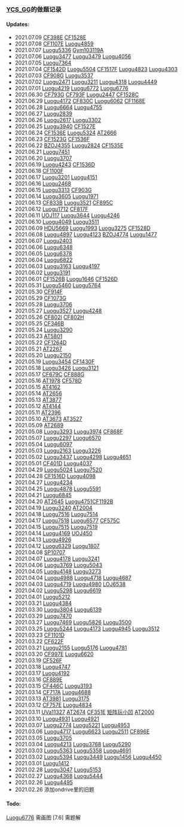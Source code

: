 ### [YCS_GG](https://www.luogu.com.cn/user/46099)的做题记录

#### Updates:
- 2021.07.09 [CF398E](archieve/CF398E/Solution.md) [CF1528E](archieve/CF1528E/Solution.md)
- 2021.07.08 [CF1107E](archeive/CF1107E/Solution.md) [Luogu4859](archieve/Luogu4859/Solution.md)
- 2021.07.07 [Luogu5336](archieve/Luogu5336/Solution.md) [Gym103119A](archieve/Gym103119A/Solution.md)
- 2021.07.06 [Luogu3477](archieve/Luogu3477/Solution.md) [Luogu3479](archieve/Luogu3479/Solution.md) [Luogu4056](archieve/Luogu4056/Solution.md)
- 2021.07.05 [Luogu7364](archieve/Luogu7364/Solution.md)
- 2021.07.04 [CF1542D](archieve/CF1542D/Solution.md) [Luogu5504](archieve/Luogu5504/Solution.md) [CF1517F](archieve/CF1517F/Solution.md) [Luogu4823](archieve/Luogu4823/Solution.md)  [Luogu4303](archieve/Luogu4303/Solution.md)
- 2021.07.03 [CF908G](archieve/CF908G/Solution.md) [Luogu3537](archieve/Luogu3537/Solution.md)
- 2021.07.02 [Luogu2471](archieve/Luogu2471/Solution.md) [Luogu3211](archieve/Luogu3211/Solution.md) [Luogu4318](archieve/Luogu4318/Solution.md) [Luogu4449](archieve/Luogu4449/Solution.md)
- 2021.07.01 [Luogu4219](archieve/Luogu4219/Solution.md) [Luogu6772](archieve/Luogu6772/Solution.md) [Luogu6776](archieve/Luogu6776/Solution.md)
- 2021.06.30 [CF793G](archieve/CF793G/Solution.md) [CF793F](archieve/CF793F/Solution.md) [Luogu2447](archieve/Luogu2447/Solution.md) [CF1528C](archieve/CF1528C/Solution.md)
- 2021.06.29 [Luogu4172](archieve/Luogu4172/Solution.md) [CF830C](archieve/CF830C/Solution.md) [Luogu6062](archieve/Luogu6062/Solution.md) [CF1168E](archieve/CF1168E/Solution.md)
- 2021.06.28 [Luogu6664](archieve/Luogu6664/Solution.md) [Luogu4755](archieve/Luogu4755/Solution.md)
- 2021.06.27 [Luogu2839](archieve/Luogu2839/Solution.md)
- 2021.06.26 [Luogu2617](archieve/Luogu2617/Solution.md) [Luogu3302](archieve/Luogu3302/Solution.md)
- 2021.06.25 [Luogu3940](archieve/Luogu3940/Solution.md) [CF1527E](archieve/CF1527E/Solution.md)
- 2021.06.24 [CF1536E](archieve/CF1536E/Solution.md) [Luogu5324](archieve/Luogu5324/Solution.md) [AT2666](archieve/AT2666/Solution.md)
- 2021.06.23 [CF1523G](archieve/CF1523G/Solution.md) [CF1536F](archieve/CF1536F/Solution.md)
- 2021.06.22 [BZOJ4355](archieve/BZOJ4355/Solution.md) [Luogu2824](archieve/Luogu2824/Solution.md) [CF1535E](archieve/CF1535E/Solution.md)
- 2021.06.21 [Luogu7451](archieve/Luogu7451/Solution.md)
- 2021.06.20 [Luogu3707](archieve/Luogu3707/Solution.md)
- 2021.06.19 [Luogu4243](archieve/Luogu4243/Solution.md) [CF1536D](archieve/CF1536D/Solution.md)
- 2021.06.18 [CF1100F](archieve/CF1100F/Solution.md)
- 2021.06.17 [Luogu3201](archieve/Luogu3201/Solution.md) [Luogu4151](archieve/Luogu4151/Solution.md)
- 2021.06.16 [Luogu2468](archieve/Luogu2468/Solution.md)
- 2021.06.15 [Luogu3313](archieve/Luogu3313/Solution.md) [CF903G](archieve/CF903G/Solution.md)
- 2021.06.14 [Luogu3605](archieve/Luogu3605/Solution.md) [Luogu1971](archieve/Luogu1971/Solution.md)
- 2021.06.13 [CF833B](archieve/CF833B/Solution.md) [Luogu3521](archieve/Luogu3521/Solution.md)
[CF895C](archieve/CF895C/Solution.md)
- 2021.06.12 [Luogu1712](archieve/Luogu1712/Solution.md) [CF817F](archieve/CF817F/Solution.md)
- 2021.06.11 [UOJ117](archieve/UOJ117/Solution.md) [Luogu3644](archieve/Luogu3644/Solution.md) [Luogu4246](archieve/Luogu4246/Solution.md)
- 2021.06.10 [Luogu4049](archieve/Luogu4049/Solution.md) [Luogu3511](archieve/Luogu3511/Solution.md)
- 2021.06.09 [HDU5669](archieve/HDU5669/Solution.md) [Luogu1993](archieve/Luogu1993/Solution.md) [Luogu3275](archieve/Luogu3275/Solution.md) [CF1528D](archieve/CF1528D/Solution.md)
- 2021.06.08 [Luogu4897](archieve/Luogu4897/Solution.md) [Luogu4123](archieve/Luogu4123/Solution.md) [BZOJ4774](archieve/BZOJ4774/Solution.md) [Luogu1477](archieve/Luogu1477/Solution.md)
- 2021.06.07 [Luogu2403](archieve/Luogu2403/Solution.md)
- 2021.06.06 [Luogu6348](archieve/Luogu6348/Solution.md)
- 2021.06.05 [Luogu6378](archieve/Luogu6378/Solution.md)
- 2021.06.04 [Luogu6822](archieve/Luogu6822/Solution.md)
- 2021.06.03 [Luogu3163](archieve/Luogu3163/Solution.md) [Luogu4197](archieve/Luogu4197/Solution.md)
- 2021.06.02 [Luogu3191](archieve/Luogu3191/Solution.md)
- 2021.06.01 [CF1526B](archieve/CF1526B/Solution.md) [Luogu1646](archieve/Luogu1646/Solution.md) [CF1526D](archieve/CF1526D/Solution.md)
- 2021.05.31 [Luogu5460](archieve/Luogu5460/Solution.md) [Luogu5764](archieve/Luogu5794/Solution.md)
- 2021.05.30 [CF914F](archieve/CF914F/Solution.md)
- 2021.05.29 [CF1073G](archieve/CF1073G/Solution.md)
- 2021.05.28 [Luogu3706](archieve/Luogu3706/Solution.md)
- 2021.05.27 [Luogu3527](archieve/Luogu3527/Solution.md) [Luogu4248](archieve/Luogu4248/Solution.md)
- 2021.05.26 [CF802I](archieve/CF802I-Hard/Solution.md) [CF802H](archieve/CF802H/Solution.md)
- 2021.05.25 [CF346B](archieve/CF346B/Solution.md)
- 2021.05.24 [Luogu3290](archieve/Luogu3290/Solution.md)
- 2021.05.23 [AT5801](archieve/AT5801/Solution.md)
- 2021.05.22 [CF1264D](archieve/CF1264D/Solution.md)
- 2021.05.21 [AT2267](archieve/AT2267/Solution.md)
- 2021.05.20 [Luogu2150](archieve/Luogu2150/Solution.md)
- 2021.05.19 [Luogu3454](archieve/Luogu3454/Solution.md) [CF1430F](archieve/CF1430F/Solution.md)
- 2021.05.18 [Luogu3426](archieve/Luogu3426/Solution.md) [Luogu3121](archieve/Luogu3121/Solution.md)
- 2021.05.17 [CF679C](archieve/CF679C/Solution.md) [CF888G](archieve/CF888G/Solution.md)
- 2021.05.16 [AT1978](archieve/AT1975/Solution.md) [CF578D](archieve/CF578D/Solution.md)
- 2021.05.15 [AT4162](archieve/AT4162/Solution.md)
- 2021.05.14 [AT2656](archieve/AT2656/Solution.md)
- 2021.05.13 [AT3877](archieve/AT3877/Solution.md)
- 2021.05.12 [AT4144](archieve/AT4144/Solution.md)
- 2021.05.11 [AT2396](archieve/AT2396/Solution.md)
- 2021.05.10 [AT3673](archieve/AT3673/Solution.md) [AT3527](archieve/AT3527/Solution.md)
- 2021.05.09 [AT2689](archieve/AT2689/Solution.md)
- 2021.05.08 [Luogu3293](archieve/Luogu3293/Solution.md) [Luogu3974](archieve/Luogu3974/Solution.md) [CF868F](archieve/CF868F/Solution.md)
- 2021.05.07 [Luogu2297](archieve/Luogu2297/Solution.md) [Luogu6570](archieve/Luogu6570/Solution.md)
- 2021.05.04 [Luogu6097](archieve/Luogu6097/Solution.md)
- 2021.05.03 [Luogu2163](archieve/Luogu2163/Solution.md) [Luogu3226](archieve/Luogu3226/Solution.md)
- 2021.05.02 [Luogu3437](archieve/Luogu3437/Solution.md) [Luogu4298](archieve/Luogu4298/Solution.md) [Luogu4651](archieve/Luogu4651/Solution.md)
- 2021.05.01 [CF401D](archieve/CF401D/Solution.md) [Luogu4037](archieve/Luogu4037/Solution.md)
- 2021.04.29 [Luogu5024](archieve/Luogu5024/Solution.md) [Luogu7520](archieve/Luogu7520/Solution.md)
- 2021.04.28 [CF1516D](archieve/CF1516D/Solution.md) [Luogu4098](archieve/Luogu4098/Solution.md)
- 2021.04.27 [Luogu4234](archieve/Luogu4234/Solution.md)
- 2021.04.25 [Luogu4878](archieve/Luogu4878/Solution.md) [Luogu5591](archieve/Luogu5591/Solution.md)
- 2021.04.21 [Luogu6845](archieve/Luogu6845/Solution.md)
- 2021.04.20 [AT2645](archieve/AT2645/Solution.md) [Luogu4751](archieve/Luogu4751/Solution.md)[CF1192B](archieve/CF1192B/Solution.md)
- 2021.04.19 [Luogu3240](archieve/Luogu3240/Solution.md) [AT2004](archieve/AT2004/Solution.md)
- 2021.04.18 [Luogu7516](archieve/Luogu7516/Solution.md) [Luogu7514](archieve/Luogu7514/Solution.md)
- 2021.04.17 [Luogu7518](archieve/Luogu7518/Solution.md) [Luogu6577](archieve/Luogu6577/Solution.md) [CF575C](archieve/CF575C/Solution.md)
- 2021.04.15 [Luogu7515](archieve/Luogu7515/Solution.md) [Luogu7519](archieve/Luogu7519/Solution.md)
- 2021.04.14 [Luogu4169](archieve/Luogu4169/Solution.md) [UOJ450](archieve/UOJ450/Solution.md)
- 2021.04.13 [Luogu4926](archieve/Luogu4926/Solution.md)
- 2021.04.12 [Luogu6329](archieve/Luogu6329/Solution.md) [Luogu1807](archieve/Luogu1807/Solution.md)
- 2021.04.08 [SP10707](archieve/SP10707/Solution.md)
- 2021.04.07 [Luogu4178](archieve/Luogu4178/Solution.md) [Luogu3241](archieve/Luogu3241/Solution.md)
- 2021.04.06 [Luogu3769](archieve/Luogu3769/Solution.md) [Luogu5043](archieve/Luogu5043/Solution.md)
- 2021.04.05 [Luogu4148](archieve/Luogu4148/Solution.md) [Luogu3273](archieve/Luogu3273/Solution.md)
- 2021.04.04 [Luogu4988](archieve/Luogu4988/Solution.md) [Luogu4718](archieve/Luogu4718/Solution.md) [Luogu4687](archieve/Luogu4687/Solution.md)
- 2021.04.03 [Luogu4719](archieve/Luogu4719/Solution.md) [Luogu4980](archieve/Luogu4980/Solution.md) [LOJ6538](archieve//LOJ6538/Solution.md)
- 2021.04.02 [Luogu5298](archieve/Luogu5298/Solution.md) [Luogu6619](archieve/Luogu6619/Solution.md)
- 2021.04.01 [Luogu5212](archieve/Luogu5212/Solution.md)
- 2021.03.21 [Luogu4384](archieve/Luogu4384/Solution.md)
- 2021.03.30 [Luogu3804](archieve/Luogu3804/Solution.md) [Luogu6139](archieve/Luogu6139/Solution.md)
- 2021.03.29 [Luogu7470](archieve/Luogu7470/Solution.md)
- 2021.03.27 [Luogu7469](archieve/Luogu7469/Solution.md) [Luogu5826](archieve/Luogu5826/Solution.md) [Luogu3500](archieve/Luogu3500/Solution.md)
- 2021.03.25 [Luogu5244](archieve/Luogu5244/Solution.md) [Luogu4173](archieve/Luogu4173/Solution.md) [Luogu4945](archieve/Luogu4945/Solution.md) [Luogu3512](archieve/Luogu3512/Solution.md)
- 2021.03.23 [CF1101D](archieve/CF1101D/Solution.md)
- 2021.03.22 [CF622F](archieve/CF622F/Solution.md)
- 2021.03.21 [Luogu2155](archieve/Luogu2155/Solution.md) [Luogu5176](archieve/Luogu5176/Solution.md) [Luogu4781](archieve/Luogu4781/Luogu4781.cpp)
- 2021.03.20 [CF997E](archieve/CF997E/Solution.md) [Luogu6620](archieve/Luogu6620/Solution.md)
- 2021.03.19 [CF526F](archieve/CF526F/Solution.md)
- 2021.03.18 [Luogu4747](archieve/Luogu4747/Solution.md)
- 2021.03.17 [Luogu4192](archieve/Luogu4192/Solution.md)
- 2021.03.16 [CF889E](archieve/CF889E/Solution.md)
- 2021.03.15 [CF446C](archieve/CF466C/Solution.md) [Luogu3193](archieve/Luogu3193/Solution.md)
- 2021.03.14 [CF717A](archieve/CF717A/Solution.md) [Luogu4688](archieve/Luogu4688/Solution.md)
- 2021.03.13 [AT3981](archieve/AT3981/Solution.md) [Luogu3175](archieve/Luogu3175/Solution.md)
- 2021.03.12 [CF757E](archieve/CF757E/Solution.md) [Luogu4834](archieve/Luogu4834/Solution.md)
- 2021.03.11 [UVa11327](archieve/UVA11327/Solution.md) [AT2674](archieve/AT2674/Solution.md) [CF351E](archieve/CF351E/Solution.md) [矩阵玩小凹](archieve/Others1/Solution.md) [AT2000](archieve/AT2000/Solution.md)
- 2021.03.10 [Luogu4931](archieve/Luogu4931/Solution.md) [Luogu4921](archieve/Luogu4921/Solution.md)
- 2021.03.07 [Luogu2774](archieve/Luogu2774/Solution.md) [Luogu5221](archieve/Luogu5221/Solution.md) [Luogu4953](archieve/Luogu4953/Solution.md) 
- 2021.03.06 [Luogu4717](archieve/Luogu4717/Solution.md) [Luogu6623](archieve/Luogu6623/Solution.md) [Luogu2511](archieve/Luogu2511/Solution.md) [CF896E](archieve/CF896E/Solution.md)
- 2021.03.05 [Luogu3705](archieve/Luogu3705/Solution.md)
- 2021.03.04 [Luogu4213](archieve/Luogu4213/Solution.md) [Luogu3768](archieve/Luogu3768/Solution.md) [Luogu5290](archieve/Luogu5290/Solution.md)
- 2021.03.03 [Luogu5363](archieve/Luogu5363/Solution.md) [Luogu5358](archieve/Luogu5358/Solution.md) [Luogu4691](archieve/Luogu4691/Solution.md)
- 2021.03.02 [Luogu5394](archieve/Luogu5394/Solution.md) [Luogu3449](archieve/Luogu3449/Solution.md) [Luogu1456](archieve/Luogu1456/Solution.md) [Luogu4450](archieve/Luogu4450/Solution.md)
- 2021.03.01 [Luogu1412](archieve/Luogu1412/Solution.md)
- 2021.02.28 [Luogu3047](archieve/Luogu3047/Solution.md) [Luogu5153](archieve/Luogu5153/Solution.md)
- 2021.02.27 [Luogu4368](archieve/Luogu4368/Solution.md) [Luogu5444](archieve/Luogu5444/Solution.md)
- 2021.02.26 [Luogu4495](archieve/Luogu4495/Solution.md)
- 2021.02.26 添加ondrive里的旧题

#### Todo:

[Luogu6776](archieve/Luogu6776/Solution.md) 需画图
[7.6] 需题解